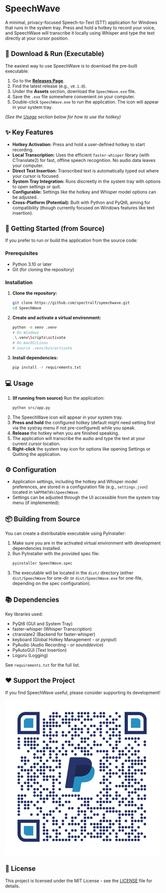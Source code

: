 # SpeechWave

A minimal, privacy-focused Speech-to-Text (STT) application for Windows that runs in the system tray. Press and hold a hotkey to record your voice, and SpeechWave will transcribe it locally using Whisper and type the text directly at your cursor position.

## 💾 Download & Run (Executable)

The easiest way to use SpeechWave is to download the pre-built executable:

1.  Go to the [**Releases Page**](https://github.com/spectralf/speechwave/releases).
2.  Find the latest release (e.g., `v0.1.0`).
3.  Under the **Assets** section, download the `SpeechWave.exe` file.
4.  Save the `.exe` file somewhere convenient on your computer.
5.  Double-click `SpeechWave.exe` to run the application. The icon will appear in your system tray.

*(See the [Usage](#-usage) section below for how to use the hotkey)*

## ✨ Key Features

*   **Hotkey Activation:** Press and hold a user-defined hotkey to start recording.
*   **Local Transcription:** Uses the efficient `faster-whisper` library (with CTranslate2) for fast, offline speech recognition. No audio data leaves your computer.
*   **Direct Text Insertion:** Transcribed text is automatically typed out where your cursor is focused.
*   **System Tray Integration:** Runs discreetly in the system tray with options to open settings or quit.
*   **Configurable:** Settings like the hotkey and Whisper model options can be adjusted.
*   **Cross-Platform (Potential):** Built with Python and PyQt6, aiming for compatibility (though currently focused on Windows features like text insertion).

## 🚀 Getting Started (from Source)

If you prefer to run or build the application from the source code:

### Prerequisites

*   Python 3.10 or later
*   Git (for cloning the repository)

### Installation

1.  **Clone the repository:**
    ```bash
    git clone https://github.com/spectralf/speechwave.git
    cd SpeechWave
    ```
2.  **Create and activate a virtual environment:**
    ```bash
    python -m venv .venv
    # On Windows
    .\.venv\Scripts\activate
    # On macOS/Linux
    # source .venv/bin/activate
    ```
3.  **Install dependencies:**
    ```bash
    pip install -r requirements.txt
    ```

## 💻 Usage

1.  **(If running from source)** Run the application:
    ```bash
    python src/app.py
    ```
2.  The SpeechWave icon will appear in your system tray.
3.  **Press and hold** the configured hotkey (default might need setting first via the systray menu if not pre-configured) while you speak.
4.  **Release** the hotkey when you are finished speaking.
5.  The application will transcribe the audio and type the text at your current cursor location.
6.  **Right-click** the system tray icon for options like opening Settings or Quitting the application.

## ⚙️ Configuration

*   Application settings, including the hotkey and Whisper model preferences, are stored in a configuration file (e.g., `settings.json`) located in `%APPDATA%\SpeechWave`.
*   Settings can be adjusted through the UI accessible from the system tray menu (if implemented).

## 📦 Building from Source

You can create a distributable executable using PyInstaller:

1.  Make sure you are in the activated virtual environment with development dependencies installed.
2.  Run PyInstaller with the provided spec file:
    ```bash
    pyinstaller SpeechWave.spec
    ```
3.  The executable will be located in the `dist/` directory (either `dist/SpeechWave` for one-dir or `dist/SpeechWave.exe` for one-file, depending on the spec configuration).

## 📚 Dependencies

Key libraries used:

*   PyQt6 (GUI and System Tray)
*   faster-whisper (Whisper Transcription)
*   ctranslate2 (Backend for faster-whisper)
*   keyboard (Global Hotkey Management - *or pynput*)
*   PyAudio (Audio Recording - *or sounddevice*)
*   PyAutoGUI (Text Insertion)
*   Loguru (Logging)

See `requirements.txt` for the full list.

## ❤️ Support the Project

If you find SpeechWave useful, please consider supporting its development!

![Donation QR Code](qrcode.png)



## 📄 License

This project is licensed under the MIT License - see the [LICENSE](LICENSE) file for details.
